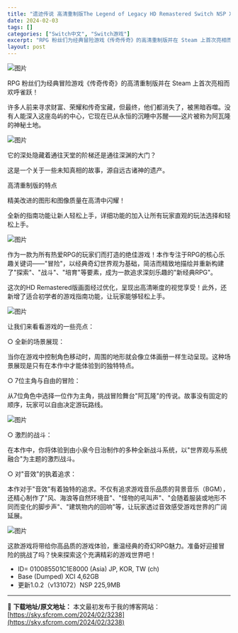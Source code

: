 ```yaml
---
title: "遗迹传说 高清重制版The Legend of Legacy HD Remastered Switch NSP XCI中文"
date: 2024-02-03
tags: []
categories: ["Switch中文", "Switch游戏"]
excerpt: "RPG 粉丝们为经典冒险游戏《传奇传奇》的高清重制版并在 Steam 上首次亮相而欢呼雀跃！ 许多人前来寻求财富、荣耀和传奇宝藏，但最终，他们都消失了，被黑暗吞噬。没有人能深入这座岛屿的中心，它现在已从永恒的沉睡中苏醒——这片被称为阿瓦隆的神秘土地。 它的深处隐藏着通往天堂的阶梯还是通往深渊的大门？&hellip;"
layout: post
---
```


<img class="rich_pages wxw-img aligncenter" src="https://sky.sfcrom.com/wp-content/uploads/2024/02/20240203144824-b1ae2.jpeg" alt="图片" crossorigin="anonymous" data-imgfileid="100002280" data-ratio="1.6203703703703705" data-src="https://mmbiz.qpic.cn/sz_mmbiz_jpg/TGCuCrCf9rpEUHIcez4atej2PldibbQ7wA5BAKs0Yuw1dVaF4wGUKECcicV4YgnBayf3N9ib5ibpkgDz864ZSjPJOA/640?wx_fmt=jpeg&amp;from=appmsg" data-type="jpeg" data-w="432" data-original-style="null" data-index="3" data-fail="0" />

RPG 粉丝们为经典冒险游戏《传奇传奇》的高清重制版并在 Steam 上首次亮相而欢呼雀跃！

许多人前来寻求财富、荣耀和传奇宝藏，但最终，他们都消失了，被黑暗吞噬。没有人能深入这座岛屿的中心，它现在已从永恒的沉睡中苏醒——这片被称为阿瓦隆的神秘土地。

<img class="rich_pages wxw-img" src="https://sky.sfcrom.com/wp-content/uploads/2024/02/20240203144825-a035d.jpeg" alt="图片" crossorigin="anonymous" data-imgfileid="100002284" data-ratio="0.562" data-src="https://mmbiz.qpic.cn/sz_mmbiz_jpg/TGCuCrCf9rpEUHIcez4atej2PldibbQ7w6Z2U9ltYKpp963ibcppMmHgxNDCDVhByojiakhymwbTqDpJr4OsN574Q/640?wx_fmt=jpeg&amp;from=appmsg" data-type="jpeg" data-w="1000" data-original-style="null" data-index="4" data-fail="0" />

它的深处隐藏着通往天堂的阶梯还是通往深渊的大门？

这是一个关于一些未知真相的故事，源自远古诸神的遗产。

高清重制版的特点

精美改进的图形和图像质量在高清中闪耀！

全新的指南功能让新人轻松上手，详细功能的加入让所有玩家直观的玩法选择和轻松上手。

<img class="rich_pages wxw-img" src="https://sky.sfcrom.com/wp-content/uploads/2024/02/20240203144825-a16ad.jpeg" alt="图片" crossorigin="anonymous" data-imgfileid="100002283" data-ratio="0.562" data-src="https://mmbiz.qpic.cn/sz_mmbiz_jpg/TGCuCrCf9rpEUHIcez4atej2PldibbQ7wXhkSMRoDJ6ibJTGfFKkSqRbzzFgc8CbnQAiaoiaicN5nmdQJEz1PXKjj1g/640?wx_fmt=jpeg&amp;from=appmsg" data-type="jpeg" data-w="1000" data-original-style="null" data-index="5" data-fail="0" />

作为一款为所有热爱RPG的玩家们而打造的绝佳游戏！本作专注于RPG的核心乐趣关键词——"冒险"，以经典奇幻世界观为基础，简洁而精致地描绘并重新构建了"探索"、"战斗"、"培育"等要素，成为一款追求深刻乐趣的"新经典RPG"。

这次的HD Remastered版画面经过优化，呈现出高清晰度的视觉享受！此外，还新增了适合初学者的游戏指南功能，让玩家能够轻松上手。

<img class="rich_pages wxw-img" src="https://sky.sfcrom.com/wp-content/uploads/2024/02/20240203144825-50067.jpeg" alt="图片" crossorigin="anonymous" data-imgfileid="100002282" data-ratio="0.562" data-src="https://mmbiz.qpic.cn/sz_mmbiz_jpg/TGCuCrCf9rpEUHIcez4atej2PldibbQ7weX9r2ibp4fNkZ2xutqLr7V8qmYhJUCn7qbWNHSPrTBkSCPicAxqF9keg/640?wx_fmt=jpeg&amp;from=appmsg" data-type="jpeg" data-w="1000" data-original-style="null" data-index="6" data-fail="0" />

让我们来看看游戏的一些亮点：

○ 全新的场景展现：

当你在游戏中控制角色移动时，周围的地形就会像立体画册一样生动呈现。这种场景展现是只有在本作中才能体验到的独特特点。

○ 7位主角与自由的冒险：

从7位角色中选择一位作为主角，挑战冒险舞台"阿瓦隆"的传说。故事没有固定的顺序，玩家可以自由决定游玩路线。

<img class="rich_pages wxw-img" src="https://sky.sfcrom.com/wp-content/uploads/2024/02/20240203144825-b6229.jpeg" alt="图片" crossorigin="anonymous" data-imgfileid="100002281" data-ratio="0.562" data-src="https://mmbiz.qpic.cn/sz_mmbiz_jpg/TGCuCrCf9rpEUHIcez4atej2PldibbQ7wGEGLzIichxgzejRCJM1pFJ9SMlJhAO1wIzcqSLDdLlPicAqnvrcrkibGw/640?wx_fmt=jpeg&amp;from=appmsg" data-type="jpeg" data-w="1000" data-original-style="null" data-index="7" data-fail="0" />

○ 激烈的战斗：

在本作中，你将体验到由小泉今日治制作的多种全新战斗系统，以"世界观与系统融合"为主题的激烈战斗。

○ 对"音效"的执着追求：

本作对于"音效"有着独特的追求。不仅有追求游戏音乐品质的背景音乐（BGM），还精心制作了"风、海浪等自然环境音"、"怪物的吼叫声"、"会随着服装或地形不同而变化的脚步声"、"建筑物内的回响"等，让玩家透过音效感受游戏世界的广阔延展。

<img class="rich_pages wxw-img" src="https://sky.sfcrom.com/wp-content/uploads/2024/02/20240203144825-500a7.jpeg" alt="图片" crossorigin="anonymous" data-imgfileid="100002285" data-ratio="0.562" data-src="https://mmbiz.qpic.cn/sz_mmbiz_jpg/TGCuCrCf9rpEUHIcez4atej2PldibbQ7wcgA4LsicHlBIf1ibuVcKanibo7aiciciaRTv9NSZISpT0tk3cxYqPIGQfrHA/640?wx_fmt=jpeg&amp;from=appmsg" data-type="jpeg" data-w="1000" data-original-style="null" data-index="8" data-fail="0" />

这款游戏将带给你高品质的游戏体验，重温经典的奇幻RPG魅力。准备好迎接冒险的挑战了吗？快来探索这个充满精彩的游戏世界吧！
<ul class="list-paddingleft-1">
 	<li>ID= 010085501C1E8000 (Asia) JP, KOR, TW (ch)</li>
 	<li>Base (Dumped) XCI 4,62GB</li>
 	<li>更新1.0.2（v131072）NSP 225,9MB</li>
</ul>

---
📖 **下载地址/原文地址：** 本文最初发布于我的博客网站：[https://sky.sfcrom.com/2024/02/3238](https://sky.sfcrom.com/2024/02/3238)
